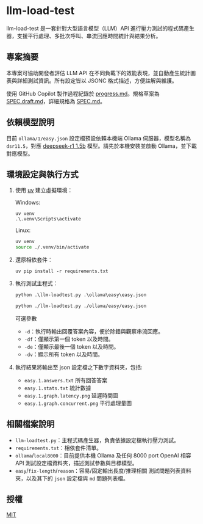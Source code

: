 # llm-load-test

llm-load-test 是一套針對大型語言模型（LLM）API 進行壓力測試的程式碼產生器，支援平行處理、多批次呼叫、串流回應時間統計與結果分析。

## 專案摘要
本專案可協助開發者評估 LLM API 在不同負載下的效能表現，並自動產生統計圖表與詳細測試資訊。所有設定皆以 JSONC 格式描述，方便註解與維護。

使用 GitHub Copilot 製作過程紀錄於 [progress.md](progress.md)。規格草案為 [SPEC.draft.md](SPEC.draft.md)，詳細規格為 [SPEC.md](SPEC.md)。

## 依賴模型說明
目前 `ollama/1/easy.json` 設定檔預設依賴本機端 Ollama 伺服器，模型名稱為 `dsr11.5`，對應 [deepseek-r1 1.5b](https://ollama.com/library/deepseek-r1:1.5b) 模型。請先於本機安裝並啟動 Ollama，並下載對應模型。

## 環境設定與執行方式
1. 使用 [uv](https://github.com/astral-sh/uv) 建立虛擬環境：

   Windows:
   ```pwsh
   uv venv
   .\.venv\Scripts\activate
   ```

   Linux:
   ```bash
   uv venv
   source ./.venv/bin/activate
   ```

2. 還原相依套件：
   ```pwsh
   uv pip install -r requirements.txt
   ```

3. 執行測試主程式：
   ```cmd
   python .\llm-loadtest.py .\ollama\easy\easy.json
   ```
   ```bash
   python ./llm-loadtest.py ./ollama/easy/easy.json
   ```

   可選參數
   - `-d`：執行時輸出回覆答案內容，便於除錯與觀察串流回應。
   - `-df`：僅顯示第一個 token 以及時間。
   - `-de`：僅顯示最後一個 token 以及時間。
   - `-dv`：顯示所有 token 以及時間。

4. 執行結果將輸出至 json 設定檔之下數字資料夾，包括:
   - `easy.1.answers.txt` 所有回答答案
   - `easy.1.stats.txt` 統計數據
   - `easy.1.graph.latency.png` 延遲時間圖
   - `easy.1.graph.concurrent.png` 平行處理量圖

## 相關檔案說明
- `llm-loadtest.py`：主程式碼產生器，負責依據設定檔執行壓力測試。
- `requirements.txt`：相依套件清單。
- `ollama`/`local8000`：目前提供本機 Ollama 及任何 8000 port OpenAI 相容 API 測試設定檔資料夾，描述測試參數與目標模型。
- `easy`/`fix-length`/`reason`：容易/固定輸出長度/推理相關 測試問題列表資料夾，以及其下的 `json` 設定檔與 `md` 問題列表檔。

## 授權

[MIT](LICENSE)